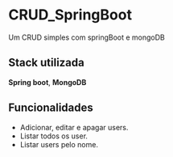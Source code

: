 # CRUD_SpringBoot

Um CRUD  simples com springBoot e mongoDB

## Stack utilizada

**Spring boot**, **MongoDB**


## Funcionalidades

- Adicionar, editar e apagar users.
- Listar todos os user.
- Listar users pelo nome.

